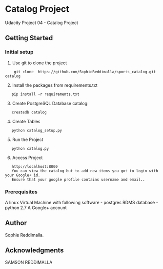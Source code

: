 # Catalog Project

Udacity Project 04 - Catalog Project

## Getting Started
### Initial setup
  1. Use git to clone the project
  ```shell
      git clone  https://github.com/SophieReddimalla/sports_catalog.git catalog
  ```
  2. Install the packages from requirements.txt
  ```shell
     pip install -r requirements.txt
  ```
  3. Create PostgreSQL Database catalog
  ```shell
     createdb catalog
  ```
  4. Create Tables
  ```shell
     python catalog_setup.py
  ```  
  5. Run the Project
  ```shell
     python catalog.py
  ```  
  6. Access Project
  ```shell
     http://localhost:8000
     You can view the catalog but to add new items you got to login with your Google+ id.
     Ensure that your google profile contains username and email..
  ```   
### Prerequisites
A linux Virtual Machine with following software 
    - postgres RDMS database
    - python 2.7 
A Google+ account 

## Author 
Sophie Reddimalla.

## Acknowledgments
SAMSON REDDIMALLA



